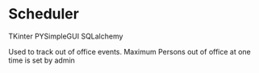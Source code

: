 # Scheduler
TKinter
PYSimpleGUI
SQLalchemy

Used to track out of office events. 
Maximum Persons out of office at one time is set by admin
